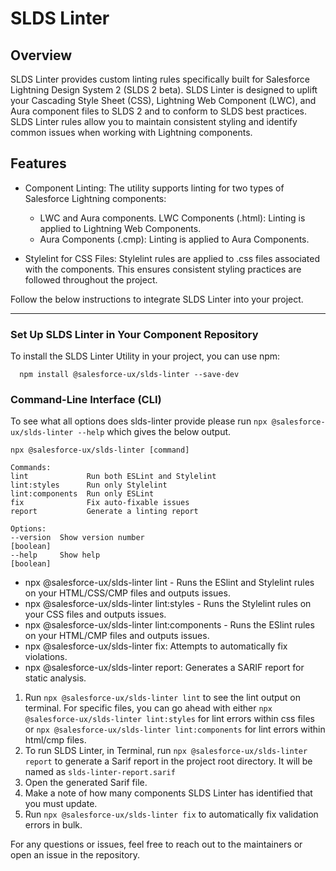 # SLDS Linter

## Overview

SLDS Linter provides custom linting rules specifically built for Salesforce Lightning Design System 2 (SLDS 2 beta). SLDS Linter is designed to uplift your Cascading Style Sheet (CSS), Lightning Web Component (LWC), and Aura component files to SLDS 2 and to conform to SLDS best practices. SLDS Linter rules allow you to maintain consistent styling and identify common issues when working with Lightning components. 

## Features

* Component Linting:
  The utility supports linting for two types of Salesforce Lightning components:

  * LWC and Aura components.
    LWC Components (.html): Linting is applied to Lightning Web Components.
  * Aura Components (.cmp): Linting is applied to Aura Components.

- Stylelint for CSS Files:
  Stylelint rules are applied to .css files associated with the components. This ensures consistent styling practices are followed throughout the project.

Follow the below instructions to integrate SLDS Linter into your project.

---

### Set Up SLDS Linter in Your Component Repository

To install the SLDS Linter Utility in your project, you can use npm:

  ```
    npm install @salesforce-ux/slds-linter --save-dev
  ```

### Command-Line Interface (CLI)

To see what all options does slds-linter provide please run `npx @salesforce-ux/slds-linter --help` which gives the below output.

  ```
  npx @salesforce-ux/slds-linter [command]

Commands:
  lint             Run both ESLint and Stylelint
  lint:styles      Run only Stylelint
  lint:components  Run only ESLint
  fix              Fix auto-fixable issues
  report           Generate a linting report

Options:
  --version  Show version number                                       [boolean]
  --help     Show help                                                 [boolean]
  ```

-	npx @salesforce-ux/slds-linter lint -  Runs the ESlint and Stylelint rules on your HTML/CSS/CMP files and outputs issues.
-	npx @salesforce-ux/slds-linter lint:styles - Runs the Stylelint rules on your CSS files and outputs issues.
-	npx @salesforce-ux/slds-linter lint:components -  Runs the ESlint rules on your HTML/CMP files and outputs issues.
-	npx @salesforce-ux/slds-linter fix: Attempts to automatically fix violations.
-	npx @salesforce-ux/slds-linter report: Generates a SARIF report for static analysis.


1. Run `npx @salesforce-ux/slds-linter lint` to see the lint output on terminal. For specific files, you can go ahead with either `npx @salesforce-ux/slds-linter lint:styles` for lint errors within css files or `npx @salesforce-ux/slds-linter lint:components` for lint errors within html/cmp files.
2. To run SLDS Linter, in Terminal, run `npx @salesforce-ux/slds-linter report` to generate a Sarif report in the project root directory. It will be named as `slds-linter-report.sarif`
3. Open the generated Sarif file.
4. Make a note of how many components SLDS Linter has identified that you must update.
5. Run `npx @salesforce-ux/slds-linter fix` to automatically fix validation errors in bulk.

For any questions or issues, feel free to reach out to the maintainers or open an issue in the repository.